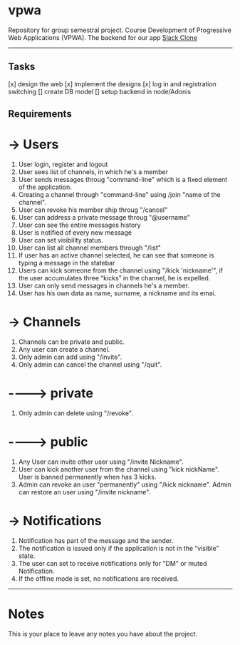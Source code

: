 # vpwa
Repository for group semestral project. Course Development of Progressive Web Applications (VPWA).
The backend for our app [Slack Clone](https://github.com/mpodmanicky/vpwa-backend)

---
## Tasks
[x] design the web
[x] implement the designs
[x] log in and registration switching
[] create DB model
[] setup backend in node/Adonis
## Requirements
# -> Users
1. User login, register and logout
2. User sees list of channels, in which he's a member
3. User sends messages throug "command-line" which is a fixed element of the application. 
4. Creating a channel through "command-line" using /join "name of the channel".
5. User can revoke his member ship throug "/cancel"
6. User can address a private message throug "@username"
7. User can see the entire messages history
8. User is notified of every new message
9. User can set visibility status.
10. User can list all channel members through "/list"
11. If user has an active channel selected, he can see that someone is typing a message in the statebar
12. Users can kick someone from the channel using "/kick 'nickname'", if the user accumulates three “kicks” in the channel, he is expelled.   
13. User can only send messages in channels he's a member.
14. User has his own data as name, surname, a nickname and its emai.
# -> Channels
1. Channels can be private and public.
2. Any user can create a channel.
3. Only admin can add using "/invite".
4. Only admin can cancel the channel using "/quit".
# ----> private 
1. Only admin can delete using "/revoke".
# ----> public
1. Any User can invite other user using "/invite Nickname".
2. User can kick another user from the channel using "kick nickName".
User is banned permanently when has 3 kicks.
3. Admin can revoke an user "permanently" using "/kick nickname".
Admin can restore an user using "/invite nickname".
# -> Notifications
1. Notification has part of the message and the sender.
2. The notification is issued only if the application is not in the “visible” state.
3. The user can set to receive notifications only for "DM" or muted Notification.
4. If the offline mode is set, no notifications are received.
---
# Notes


This is your place to leave any notes you have about the project.
